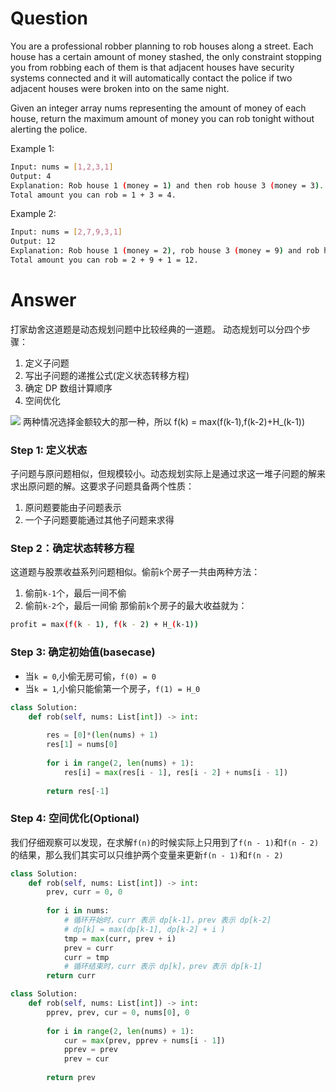 # Question

You are a professional robber planning to rob houses along a street. Each house has a certain amount of money stashed, the only constraint stopping you from robbing each of them is that adjacent houses have security systems connected and it will automatically contact the police if two adjacent houses were broken into on the same night.

Given an integer array nums representing the amount of money of each house, return the maximum amount of money you can rob tonight without alerting the police.

Example 1:
```bash
Input: nums = [1,2,3,1]
Output: 4
Explanation: Rob house 1 (money = 1) and then rob house 3 (money = 3).
Total amount you can rob = 1 + 3 = 4.
```

Example 2:
```bash
Input: nums = [2,7,9,3,1]
Output: 12
Explanation: Rob house 1 (money = 2), rob house 3 (money = 9) and rob house 5 (money = 1).
Total amount you can rob = 2 + 9 + 1 = 12.
```

# Answer
打家劫舍这道题是动态规划问题中比较经典的一道题。
动态规划可以分四个步骤：
1. 定义子问题
2. 写出子问题的递推公式(定义状态转移方程)
3. 确定 DP 数组计算顺序
4. 空间优化

![](https://pic.leetcode-cn.com/ccceac397062b8ac6d369506f5481be5e473d4f9b35751da7861a681bbecc3e8.jpg)
两种情况选择金额较大的那一种，所以
f(k) = max(f(k-1),f(k-2)+H_(k-1))

### Step 1: 定义状态
子问题与原问题相似，但规模较小。动态规划实际上是通过求这一堆子问题的解来求出原问题的解。这要求子问题具备两个性质：
1. 原问题要能由子问题表示
2. 一个子问题要能通过其他子问题来求得

### Step 2：确定状态转移方程
这道题与股票收益系列问题相似。偷前`k`个房子一共由两种方法：
1. 偷前`k-1`个，最后一间不偷
2. 偷前`k-2`个，最后一间偷
那偷前`k`个房子的最大收益就为：
```bash
profit = max(f(k - 1), f(k - 2) + H_(k-1))
```

### Step 3: 确定初始值(basecase)
- 当`k = 0`,小偷无房可偷，`f(0) = 0`
- 当`k = 1`,小偷只能偷第一个房子，`f(1) = H_0`

```python
class Solution:
    def rob(self, nums: List[int]) -> int:
        
        res = [0]*(len(nums) + 1)
        res[1] = nums[0]
        
        for i in range(2, len(nums) + 1):
            res[i] = max(res[i - 1], res[i - 2] + nums[i - 1])
        
        return res[-1]
```

### Step 4: 空间优化(Optional)

我们仔细观察可以发现，在求解`f(n)`的时候实际上只用到了`f(n - 1)`和`f(n - 2)`的结果，那么我们其实可以只维护两个变量来更新`f(n - 1)`和`f(n - 2)`
```python
class Solution:
    def rob(self, nums: List[int]) -> int:
        prev, curr = 0, 0
        
        for i in nums:
            # 循环开始时，curr 表示 dp[k-1]，prev 表示 dp[k-2]
            # dp[k] = max(dp[k-1], dp[k-2] + i )
            tmp = max(curr, prev + i)
            prev = curr
            curr = tmp
            # 循环结束时，curr 表示 dp[k]，prev 表示 dp[k-1]
        return curr
```

```python
class Solution:
    def rob(self, nums: List[int]) -> int:
        pprev, prev, cur = 0, nums[0], 0
        
        for i in range(2, len(nums) + 1):
            cur = max(prev, pprev + nums[i - 1])
            pprev = prev
            prev = cur
            
        return prev
```